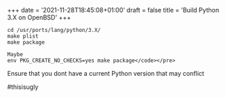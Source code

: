 +++
date = '2021-11-28T18:45:08+01:00'
draft = false
title = 'Build Python 3.X on OpenBSD'
+++
```
cd /usr/ports/lang/python/3.X/
make plist
make package

Maybe
env PKG_CREATE_NO_CHECKS=yes make package</code></pre>
```

Ensure that you dont have a current Python version that may conflict

#thisisugly
